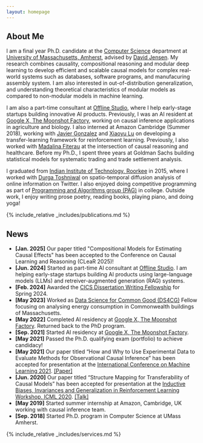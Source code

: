 ```yaml
---
layout: homepage
---
```


## About Me

I am a final year Ph.D. candidate at the [Computer Science](https://www.cics.umass.edu/) department at [University of Massachusetts, Amherst](https://www.umass.edu/), advised by [David Jensen](https://groups.cs.umass.edu/jensen/). My research combines causality, compositional reasoning and modular deep learning to develop efficient and scalable causal models for complex real-world systems such as databases, software programs, and manufacuring assembly system. I am also interested in out-of-distribution generalization, and understanding theoretical characteristics of modular models as compared to non-modular models in machine learning. 

I am also a part-time consultant at [Offline Studio](https://www.offlinestudio.com/), where I help early-stage startups building innovative AI products. Previously, I was an AI resident at [Google X, The Moonshot Factory](https://x.company/), working on causal inference applications in agriculture and biology. I also interned at Amazon Cambridge (Summer 2018), working with [Javier Gonzalez](https://www.microsoft.com/en-us/research/people/jagonz/) and [Xiaoyu Lu](https://xiaoyulu2014.github.io/) on developing a transfer-learning framework for reinforcement learning. Previously, I also worked with [Madalina Fiterau](https://www.cs.cmu.edu/~mfiterau/) at the intersection of causal reasoning and healthcare. Before my Ph.D., I spent three years at Goldman Sachs building statistical models for systematic trading and trade settlement analysis.


I graduated from [Indian Institute of Technology, Roorkee](https://iitr.ac.in/) in 2015, where I worked with [Durga Toshniwal](http://www.durgatoshniwal.in/) on spatio-temporal diffusion analysis of online information on Twitter. I also enjoyed doing competitive programming as part of [Programming and Algorithms group (PAG)](https://pag.iitr.ac.in/) in college.
Outside work, I enjoy writing prose poetry, reading books, playing piano, and doing yoga!

{% include_relative _includes/publications.md %}

## News

- **[Jan. 2025]** Our paper titled "Compositional Models for Estimating Causal Effects" has been accepted to the Conference on Causal Learning and Reasoning (CLeaR 2025)!
- **[Jun. 2024]** Started as part-time AI consultant at [Offline Studio](https://www.offlinestudio.com/). I am helping early-stage startups building AI products using large-language models (LLMs) and retreiver-augmented generation (RAG) systems.
- **[Feb. 2024]** Awarded the [CICS Dissertation Writing Fellowship](https://www.cics.umass.edu/news/spring-2024-dissertation-writing-fellowships) for Spring 2024.
- **[May 2023]** Worked as [Data Science for Common Good (DS4CG)](https://ds.cs.umass.edu/industry/data-science-common-good) Fellow focusing on analysing energy consumption in Commonwealth buildings of Massachusetts. 
- **[May 2022]** Completed AI residency at [Google X, The Moonshot Factory](https://x.company/). Returned back to the PhD program. 
- **[Sep. 2021]** Started AI residency at [Google X, The Moonshot Factory](https://x.company/).
- **[May 2021]** Passed the Ph.D. qualifying exam (portfolio) to achieve candidacy!
- **[May 2021]** Our paper titled “How and Why to Use Experimental Data to Evaluate Methods for Observational Causal Inference” has been accepted for presentation at the  [International Conference on Machine Learning 2021](https://proceedings.mlr.press/v139/gentzel21a.html). [[Paper]](http://proceedings.mlr.press/v139/gentzel21a/gentzel21a.pdf)
- **[Jun. 2020]** Our paper titled “Structure Mapping for Transferability of Causal Models” has been accepted for presentation at the  [Inductive Biases, Invariances and Generalization in Reinforcement Learning Workshop, ICML 2020](https://biases-invariances-generalization.github.io/pdf/big_26.pdf). [[Talk]](https://slideslive.com/38931337/structure-mapping-for-transferability-of-causal-models)
- **[May 2019]** Started summer internship at Amazon, Cambridge, UK working with causal inference team.
- **[Sep. 2018]** Started Ph.D. program in Computer Science at UMass Amherst.

{% include_relative _includes/services.md %}
